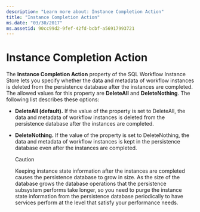 ```yaml
---
description: "Learn more about: Instance Completion Action"
title: "Instance Completion Action"
ms.date: "03/30/2017"
ms.assetid: 90cc99d2-9fef-42fd-bcbf-a56917993721
---
```

# Instance Completion Action

The **Instance Completion Action** property of the SQL Workflow Instance Store lets you specify whether the data and metadata of workflow instances is deleted from the persistence database after the instances are completed. The allowed values for this property are **DeleteAll** and **DeleteNothing**. The following list describes these options:

- **DeleteAll (default).** If the value of the property is set to DeleteAll, the data and metadata of workflow instances is deleted from the persistence database after the instances are completed.

- **DeleteNothing.** If the value of the property is set to DeleteNothing, the data and metadata of workflow instances is kept in the persistence database even after the instances are completed.

  > [!CAUTION]
  > Keeping instance state information after the instances are completed causes the persistence database to grow in size. As the size of the database grows the database operations that the persistence subsystem performs take longer, so you need to purge the instance state information from the persistence database periodically to have services perform at the level that satisfy your performance needs.
